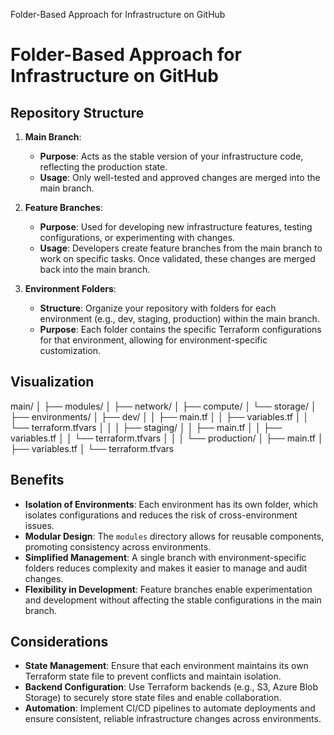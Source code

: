 Folder-Based Approach for Infrastructure on GitHub
# Folder-Based Approach for Infrastructure on GitHub

## Repository Structure

1. **Main Branch**:
   - **Purpose**: Acts as the stable version of your infrastructure code, reflecting the production state.
   - **Usage**: Only well-tested and approved changes are merged into the main branch.

2. **Feature Branches**:
   - **Purpose**: Used for developing new infrastructure features, testing configurations, or experimenting with changes.
   - **Usage**: Developers create feature branches from the main branch to work on specific tasks. Once validated, these changes are merged back into the main branch.

3. **Environment Folders**:
   - **Structure**: Organize your repository with folders for each environment (e.g., dev, staging, production) within the main branch.
   - **Purpose**: Each folder contains the specific Terraform configurations for that environment, allowing for environment-specific customization.

## Visualization

main/
│
├── modules/
│   ├── network/
│   ├── compute/
│   └── storage/
│
├── environments/
│   ├── dev/
│   │   ├── main.tf
│   │   ├── variables.tf
│   │   └── terraform.tfvars
│   │
│   ├── staging/
│   │   ├── main.tf
│   │   ├── variables.tf
│   │   └── terraform.tfvars
│   │
│   └── production/
│       ├── main.tf
│       ├── variables.tf
│       └── terraform.tfvars

## Benefits

-  **Isolation of Environments**: Each environment has its own folder, which isolates configurations and reduces the risk of cross-environment issues.
-  **Modular Design**: The `modules` directory allows for reusable components, promoting consistency across environments.
-  **Simplified Management**: A single branch with environment-specific folders reduces complexity and makes it easier to manage and audit changes.
-  **Flexibility in Development**: Feature branches enable experimentation and development without affecting the stable configurations in the main branch.

## Considerations

-  **State Management**: Ensure that each environment maintains its own Terraform state file to prevent conflicts and maintain isolation.
-  **Backend Configuration**: Use Terraform backends (e.g., S3, Azure Blob Storage) to securely store state files and enable collaboration.
-  **Automation**: Implement CI/CD pipelines to automate deployments and ensure consistent, reliable infrastructure changes across environments.
